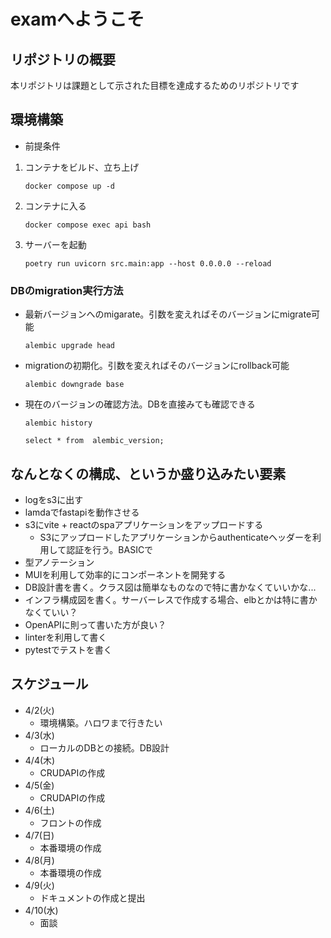 # examへようこそ

## リポジトリの概要
本リポジトリは課題として示された目標を達成するためのリポジトリです

## 環境構築
- 前提条件
1. コンテナをビルド、立ち上げ
    ```
    docker compose up -d
    ```
2. コンテナに入る
    ```
    docker compose exec api bash
    ```
3. サーバーを起動
    ```
    poetry run uvicorn src.main:app --host 0.0.0.0 --reload
    ```

### DBのmigration実行方法

- 最新バージョンへのmigarate。引数を変えればそのバージョンにmigrate可能
    ```
    alembic upgrade head
    ```
- migrationの初期化。引数を変えればそのバージョンにrollback可能
    ```
    alembic downgrade base
    ```
- 現在のバージョンの確認方法。DBを直接みても確認できる
    ```
    alembic history
    ```
    ```
    select * from  alembic_version;
    ```

## なんとなくの構成、というか盛り込みたい要素
- logをs3に出す
- lamdaでfastapiを動作させる
- s3にvite + reactのspaアプリケーションをアップロードする
    - S3にアップロードしたアプリケーションからauthenticateヘッダーを利用して認証を行う。BASICで
- 型アノテーション
- MUIを利用して効率的にコンポーネントを開発する
- DB設計書を書く。クラス図は簡単なものなので特に書かなくていいかな...
- インフラ構成図を書く。サーバーレスで作成する場合、elbとかは特に書かなくていい？
- OpenAPIに則って書いた方が良い？
- linterを利用して書く
- pytestでテストを書く

## スケジュール
- 4/2(火)
    - 環境構築。ハロワまで行きたい
- 4/3(水)
    - ローカルのDBとの接続。DB設計
- 4/4(木)
    - CRUDAPIの作成
- 4/5(金)
    - CRUDAPIの作成
- 4/6(土)
    - フロントの作成
- 4/7(日)
    - 本番環境の作成
- 4/8(月)
    - 本番環境の作成
- 4/9(火)
    - ドキュメントの作成と提出
- 4/10(水)
    - 面談
